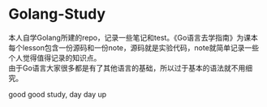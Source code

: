 # Golang-Study
本人自学Golang所建的repo，记录一些笔记和test。《Go语言去学指南》为课本  
每个lesson包含一份源码和一份note，源码就是实验代码，note就简单记录一些个人觉得值得记录的知识点。  
由于Go语言大家很多都是有了其他语言的基础，所以过于基本的语法就不用细究。  

good good study, day day up
